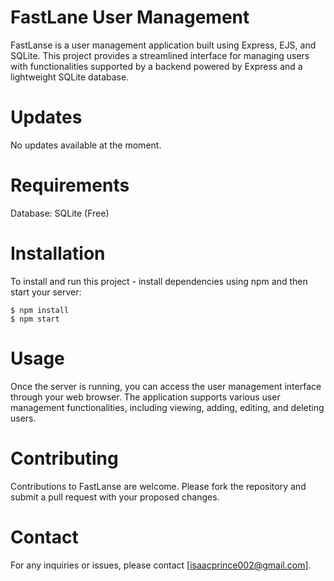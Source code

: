 
# FastLane User Management
FastLanse is a user management application built using Express, EJS, and SQLite. This project provides a streamlined interface for managing users with functionalities supported by a backend powered by Express and a lightweight SQLite database.

# Updates
No updates available at the moment.

# Requirements
Database: SQLite (Free)

# Installation
To install and run this project - install dependencies using npm and then start your server:

```
$ npm install
$ npm start
```
# Usage
Once the server is running, you can access the user management interface through your web browser. The application supports various user management functionalities, including viewing, adding, editing, and deleting users.

# Contributing
Contributions to FastLanse are welcome. Please fork the repository and submit a pull request with your proposed changes.

# Contact
For any inquiries or issues, please contact [isaacprince002@gmail.com].
